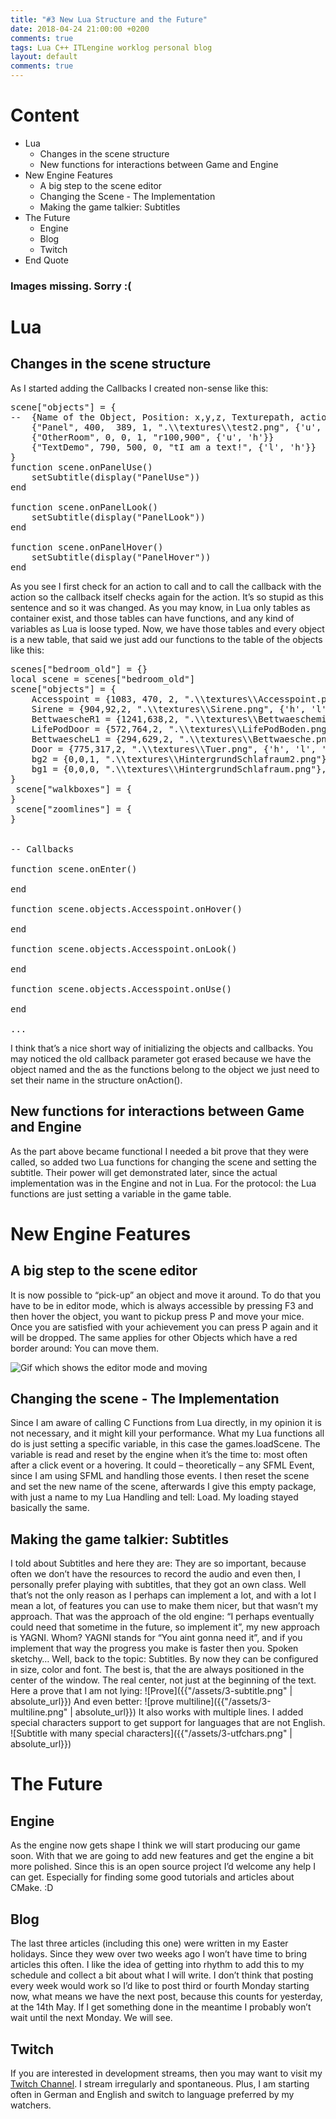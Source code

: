 ```yaml
---
title: "#3 New Lua Structure and the Future"
date: 2018-04-24 21:00:00 +0200
comments: true
tags: Lua C++ ITLengine worklog personal blog
layout: default
comments: true
---
```


# Content #
- Lua
	- Changes in the scene structure
	- New functions for interactions between Game and Engine
- New Engine Features
	- A big step to the scene editor
	- Changing the Scene - The Implementation
	- Making the game talkier: Subtitles
- The Future
	- Engine
	- Blog
	- Twitch
- End Quote

### Images missing. Sorry :( ###

# Lua #
## Changes in the scene structure ##
As I started adding the Callbacks I created non-sense like this:


<pre class="vs-code">scene[<span class="string">&quot;objects&quot;</span>]&nbsp;<span class="operator">=</span>&nbsp;{
<span class="comment">--&nbsp;&nbsp;{Name&nbsp;of&nbsp;the&nbsp;Object,&nbsp;Position:&nbsp;x,y,z,&nbsp;Texturepath,&nbsp;actions(use&nbsp;|&nbsp;collect,&nbsp;look,&nbsp;hover)}
</span>&nbsp;&nbsp;&nbsp;&nbsp;{<span class="string">&quot;Panel&quot;</span>,&nbsp;<span class="number">400</span>,&nbsp;&nbsp;<span class="number">389</span>,&nbsp;<span class="number">1</span>,&nbsp;<span class="string">&quot;.\\textures\\test2.png&quot;</span>,&nbsp;{<span class="string">&#39;u&#39;</span>,&nbsp;<span class="string">&#39;l&#39;</span>,&nbsp;<span class="string">&#39;h&#39;</span>}}
&nbsp;&nbsp;&nbsp;&nbsp;{<span class="string">&quot;OtherRoom&quot;</span>,&nbsp;<span class="number">0</span>,&nbsp;<span class="number">0</span>,&nbsp;<span class="number">1</span>,&nbsp;<span class="string">&quot;r100,900&quot;</span>,&nbsp;{<span class="string">&#39;u&#39;</span>,&nbsp;<span class="string">&#39;h&#39;</span>}}
&nbsp;&nbsp;&nbsp;&nbsp;{<span class="string">&quot;TextDemo&quot;</span>,&nbsp;<span class="number">790</span>,&nbsp;<span class="number">500</span>,&nbsp;<span class="number">0</span>,&nbsp;<span class="string">&quot;tI&nbsp;am&nbsp;a&nbsp;text!&quot;</span>,&nbsp;{<span class="string">&#39;l&#39;</span>,&nbsp;<span class="string">&#39;h&#39;</span>}}
}
<span class="keyword">function</span>&nbsp;<span class="type">scene.onPanelUse</span><span class="operator">()</span>
&nbsp;&nbsp;&nbsp;&nbsp;<span class="keyword">setSubtitle</span>(<span class="keyword">display</span>(<span class="string">&quot;PanelUse&quot;</span>))
<span class="keyword">end</span>
 
<span class="keyword">function</span>&nbsp;<span class="type">scene.onPanelLook</span><span class="operator">()</span>
&nbsp;&nbsp;&nbsp;&nbsp;<span class="keyword">setSubtitle</span>(<span class="keyword">display</span>(<span class="string">&quot;PanelLook&quot;</span>))
<span class="keyword">end</span>
 
<span class="keyword">function</span>&nbsp;<span class="type">scene.onPanelHover</span><span class="operator">()</span>
&nbsp;&nbsp;&nbsp;&nbsp;<span class="keyword">setSubtitle</span>(<span class="keyword">display</span>(<span class="string">&quot;PanelHover&quot;</span>))
<span class="keyword">end</span></pre>


As you see I first check for an action to call and to call the callback with the action so the callback itself checks again for the action. It’s so stupid as this sentence and so it was changed. As you may know, in Lua only tables as container exist, and those tables can have functions, and any kind of variables as Lua is loose typed. Now, we have those tables and every object is a new table, that said we just add our functions to the table of the objects like this:


<pre class="vs-code">scenes[<span class="string">&quot;bedroom_old&quot;</span>]&nbsp;<span class="operator">=</span>&nbsp;{}
<span class="keyword">local</span>&nbsp;scene&nbsp;<span class="operator">=</span>&nbsp;scenes[<span class="string">&quot;bedroom_old&quot;</span>]
scene[<span class="string">&quot;objects&quot;</span>]&nbsp;<span class="operator">=</span>&nbsp;{
	Accesspoint&nbsp;<span class="operator">=</span>&nbsp;{<span class="number">1083</span>,&nbsp;<span class="number">470</span>,&nbsp;<span class="number">2</span>,&nbsp;<span class="string">&quot;.\\textures\\Accesspoint.png&quot;</span>,&nbsp;{<span class="string">&#39;h&#39;</span>,&nbsp;<span class="string">&#39;l&#39;</span>,&nbsp;<span class="string">&#39;u&#39;</span>}},
	Sirene&nbsp;<span class="operator">=</span>&nbsp;{<span class="number">904</span>,<span class="number">92</span>,<span class="number">2</span>,&nbsp;<span class="string">&quot;.\\textures\\Sirene.png&quot;</span>,&nbsp;{<span class="string">&#39;h&#39;</span>,&nbsp;<span class="string">&#39;l&#39;</span>}},
	BettwaescheR1&nbsp;<span class="operator">=</span>&nbsp;{<span class="number">1241</span>,<span class="number">638</span>,<span class="number">2</span>,&nbsp;<span class="string">&quot;.\\textures\\Bettwaeschemirrored.png&quot;</span>,&nbsp;{<span class="string">&#39;h&#39;</span>,&nbsp;<span class="string">&#39;l&#39;</span>}},
	LifePodDoor&nbsp;<span class="operator">=</span>&nbsp;{<span class="number">572</span>,<span class="number">764</span>,<span class="number">2</span>,&nbsp;<span class="string">&quot;.\\textures\\LifePodBoden.png&quot;</span>,&nbsp;{<span class="string">&#39;h&#39;</span>,&nbsp;<span class="string">&#39;l&#39;</span>,&nbsp;<span class="string">&#39;u&#39;</span>}},
	BettwaescheL1&nbsp;<span class="operator">=</span>&nbsp;{<span class="number">294</span>,<span class="number">629</span>,<span class="number">2</span>,&nbsp;<span class="string">&quot;.\\textures\\Bettwaesche.png&quot;</span>,&nbsp;{<span class="string">&#39;h&#39;</span>,&nbsp;<span class="string">&#39;l&#39;</span>}},
	Door&nbsp;<span class="operator">=</span>&nbsp;{<span class="number">775</span>,<span class="number">317</span>,<span class="number">2</span>,&nbsp;<span class="string">&quot;.\\textures\\Tuer.png&quot;</span>,&nbsp;{<span class="string">&#39;h&#39;</span>,&nbsp;<span class="string">&#39;l&#39;</span>,&nbsp;<span class="string">&#39;u&#39;</span>}},
	bg2&nbsp;<span class="operator">=</span>&nbsp;{<span class="number">0</span>,<span class="number">0</span>,<span class="number">1</span>,&nbsp;<span class="string">&quot;.\\textures\\HintergrundSchlafraum2.png&quot;</span>},
	bg1&nbsp;<span class="operator">=</span>&nbsp;{<span class="number">0</span>,<span class="number">0</span>,<span class="number">0</span>,&nbsp;<span class="string">&quot;.\\textures\\HintergrundSchlafraum.png&quot;</span>},
}
&nbsp;scene[<span class="string">&quot;walkboxes&quot;</span>]&nbsp;<span class="operator">=</span>&nbsp;{
}
&nbsp;scene[<span class="string">&quot;zoomlines&quot;</span>]&nbsp;<span class="operator">=</span>&nbsp;{
}
 
 
<span class="comment">--&nbsp;Callbacks
</span>
<span class="keyword">function</span>&nbsp;<span class="type">scene.onEnter</span><span class="operator">()</span>
	
<span class="keyword">end</span>
 
<span class="keyword">function</span>&nbsp;<span class="type">scene.objects.Accesspoint.onHover</span><span class="operator">()</span>
 
<span class="keyword">end</span>
 
<span class="keyword">function</span>&nbsp;<span class="type">scene.objects.Accesspoint.onLook</span><span class="operator">()</span>
	
<span class="keyword">end</span>
 
<span class="keyword">function</span>&nbsp;<span class="type">scene.objects.Accesspoint.onUse</span><span class="operator">()</span>
	
<span class="keyword">end</span>
 
<span class="keyword">...</span></pre>


I think that’s a nice short way of initializing the objects and callbacks. You may noticed the old callback parameter got erased because we have the object named and the as the functions belong to the object we just need to set their name in the structure onAction().

## New functions for interactions between Game and Engine
As the part above became functional I needed a bit prove that they were called, so added two Lua functions for changing the scene and setting the subtitle. Their power will get demonstrated later, since the actual implementation was in the Engine and not in Lua. For the protocol: the Lua functions are just setting a variable in the game table.

# New Engine Features #
## A big step to the scene editor
It is now possible to “pick-up” an object and move it around. To do that you have to be in editor mode, which is always accessible by pressing F3 and then hover the object, you want to pickup press P and move your mice. Once you are satisfied with your achievement you can press P again and it will be dropped. The same applies for other Objects which have a red border around: You can move them.

![Gif which shows the editor mode and moving]()

## Changing the scene - The Implementation ##
Since I am aware of calling C Functions from Lua directly, in my opinion it is not necessary, and it might kill your performance. What my Lua functions all do is just setting a specific variable, in this case the games.loadScene. The variable is read and reset by the engine when it’s the time to: most often after a click event or a hovering. It could – theoretically – any SFML Event, since I am using SFML and handling those events. I then reset the scene and set the new name of the scene, afterwards I give this empty package, with just a name to my Lua Handling and tell: Load. My loading stayed basically the same.

## Making the game talkier: Subtitles ##
I told about Subtitles and here they are: They are so important, because often we don’t have the resources to record the audio and even then, I personally prefer playing with subtitles, that they got an own class. Well that’s not the only reason as I perhaps can implement a lot, and with a lot I mean a lot, of features you can use to make them nicer, but that wasn’t my approach. That was the approach of the old engine: “I perhaps eventually could need that sometime in the future, so implement it”, my new approach is YAGNI. Whom? YAGNI stands for “You aint gonna need it”, and if you implement that way the progress you make is faster then you. Spoken sketchy… Well, back to the topic: Subtitles. By now they can be configured in size, color and font. The best is, that the are always positioned in the center of the window. The real center, not just at the beginning of the text. Here a prove that I am not lying: 
![Prove]({{"/assets/3-subtitle.png" | absolute_url}})
And even better:
![prove multiline]({{"/assets/3-multiline.png" | absolute_url}})
It also works with multiple lines. I added special characters support to get support for languages that are not English. 
![Subtitle with many special characters]({{"/assets/3-utfchars.png" | absolute_url}})

# The Future #
## Engine ##
As the engine now gets shape I think we will start producing our game soon. With that we are going to add new features and get the engine a bit more polished. Since this is an open source project I’d welcome any help I can get. Especially for finding some good tutorials and articles about CMake. :D

## Blog ##
The last three articles (including this one) were written in my Easter holidays. Since they wew over two weeks ago I won’t have time to bring articles this often. I like the idea of getting into rhythm to add this to my schedule and collect a bit about what I will write. I don’t think that posting every week would work so I’d like to post third or fourth Monday starting now, what means we have the next post, because this counts for yesterday, at the 14th May. If I get something done in the meantime I probably won’t wait until the next Monday. We will see.

## Twitch ##
If you are interested in development streams, then you may want to visit my [Twitch Channel](https://www.twitch.tv/realhasa). I stream irregularly and spontaneous. Plus, I am starting often in German and English and switch to language preferred by my watchers.
